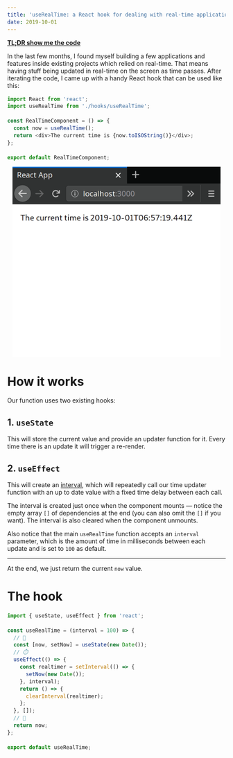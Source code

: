 ```yaml
---
title: 'useRealTime: a React hook for dealing with real-time applications'
date: 2019-10-01
---
```


[**TL;DR show me the code**](#the-hook)

In the last few months, I found myself building a few applications and features inside existing projects which relied on real-time. That means having stuff being updated in real-time on the screen as time passes. After iterating the code, I came up with a handy React hook that can be used like this:

```javascript
import React from 'react';
import useRealTime from './hooks/useRealTime';

const RealTimeComponent = () => {
  const now = useRealTime();
  return <div>The current time is {now.toISOString()}</div>;
};

export default RealTimeComponent;
```

<img src="./images/demo.gif" style="max-width:480px;display:block;margin:0 auto;" />

# How it works

Our function uses two existing hooks:

## 1. `useState`

This will store the current value and provide an updater function for it. Every time there is an update it will trigger a re-render.

## 2. `useEffect`

This will create an [interval](https://developer.mozilla.org/en-US/docs/Web/API/WindowOrWorkerGlobalScope/setInterval), which will repeatedly call our time updater function with an up to date value with a fixed time delay between each call.

The interval is created just once when the component mounts — notice the empty array `[]` of dependencies at the end (you can also omit the `[]` if you want). The interval is also cleared when the component unmounts.

Also notice that the main `useRealTime` function accepts an `interval` parameter, which is the amount of time in milliseconds between each update and is set to `100` as default.

---

At the end, we just return the current `now` value.

# The hook

```js
import { useState, useEffect } from 'react';

const useRealTime = (interval = 100) => {
  // 💾
  const [now, setNow] = useState(new Date());
  // ⏱️
  useEffect(() => {
    const realtimer = setInterval(() => {
      setNow(new Date());
    }, interval);
    return () => {
      clearInterval(realtimer);
    };
  }, []);
  // 📨
  return now;
};

export default useRealTime;
```
